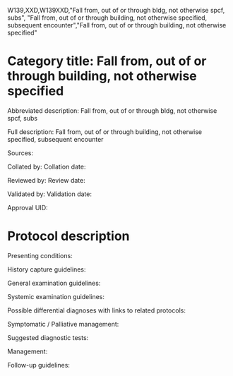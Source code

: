 W139,XXD,W139XXD,"Fall from, out of or through bldg, not otherwise spcf, subs", "Fall from, out of or through building, not otherwise specified, subsequent encounter","Fall from, out of or through building, not otherwise specified"
# Category title: Fall from, out of or through building, not otherwise specified

Abbreviated description: Fall from, out of or through bldg, not otherwise spcf, subs

Full description: Fall from, out of or through building, not otherwise specified, subsequent encounter

Sources:

Collated by:
Collation date:

Reviewed by:
Review date:

Validated by:
Validation date:

Approval UID:

# Protocol description

Presenting conditions:

History capture guidelines:

General examination guidelines:

Systemic examination guidelines:

Possible differential diagnoses with links to related protocols:

Symptomatic / Palliative management:

Suggested diagnostic tests:

Management:

Follow-up guidelines:
